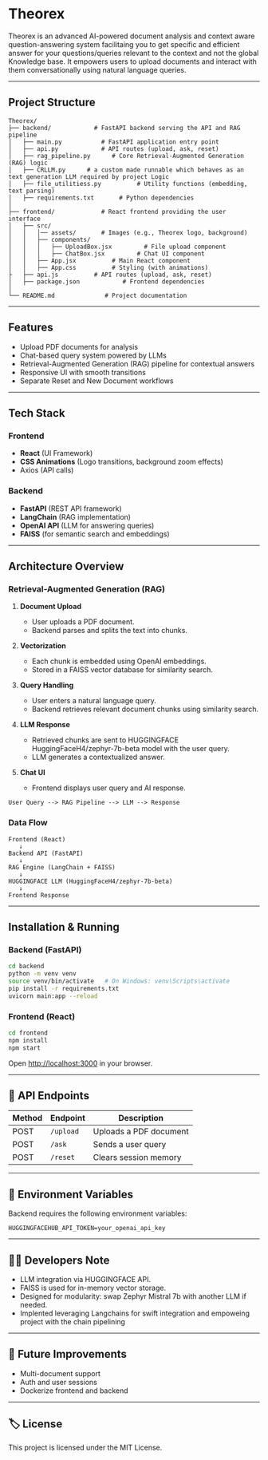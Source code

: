 # Theorex

Theorex is an advanced AI-powered document analysis and context aware question-answering system facilitaing you to get specific and efficient answer for your questions/queries relevant to the context and not the global Knowledge base. It empowers users to upload documents and interact with them conversationally using natural language queries.

---

## Project Structure

```
Theorex/
├── backend/            # FastAPI backend serving the API and RAG pipeline
│   ├── main.py           # FastAPI application entry point
│   ├── api.py            # API routes (upload, ask, reset)
│   ├── rag_pipeline.py      # Core Retrieval-Augmented Generation (RAG) logic
│   ├── CRLLM.py      # a custom made runnable which behaves as an text generation LLM required by project Logic
│   ├── file_utilitiess.py          # Utility functions (embedding, text parsing)
│   ├── requirements.txt       # Python dependencies
│
├── frontend/             # React frontend providing the user interface
│   ├── src/
│   │   │── assets/       # Images (e.g., Theorex logo, background)
│   │   ├── components/
│   │   │   ├── UploadBox.jsx         # File upload component
│   │   │   ├── ChatBox.jsx         # Chat UI component
│   │   ├── App.jsx          # Main React component
│   │   ├── App.css          # Styling (with animations)
├   ├── api.js          # API routes (upload, ask, reset)
│   ├── package.json            # Frontend dependencies
│
└── README.md              # Project documentation
```

---

## Features

- Upload PDF documents for analysis
- Chat-based query system powered by LLMs
- Retrieval-Augmented Generation (RAG) pipeline for contextual answers
- Responsive UI with smooth transitions
- Separate Reset and New Document workflows

---

## Tech Stack

### Frontend

- **React** (UI Framework)
- **CSS Animations** (Logo transitions, background zoom effects)
- Axios (API calls)

### Backend

- **FastAPI** (REST API framework)
- **LangChain** (RAG implementation)
- **OpenAI API** (LLM for answering queries)
- **FAISS** (for semantic search and embeddings)

---

## Architecture Overview

### Retrieval-Augmented Generation (RAG)

1. **Document Upload**

   - User uploads a PDF document.
   - Backend parses and splits the text into chunks.

2. **Vectorization**

   - Each chunk is embedded using OpenAI embeddings.
   - Stored in a FAISS vector database for similarity search.

3. **Query Handling**

   - User enters a natural language query.
   - Backend retrieves relevant document chunks using similarity search.

4. **LLM Response**

   - Retrieved chunks are sent to HUGGINGFACE HuggingFaceH4/zephyr-7b-beta model with the user query.
   - LLM generates a contextualized answer.

5. **Chat UI**

   - Frontend displays user query and AI response.

```
User Query --> RAG Pipeline --> LLM --> Response
```

### Data Flow

```
Frontend (React)
   ↓
Backend API (FastAPI)
   ↓
RAG Engine (LangChain + FAISS)
   ↓
HUGGINGFACE LLM (HuggingFaceH4/zephyr-7b-beta)
   ↓
Frontend Response
```

---

## Installation & Running

### Backend (FastAPI)

```bash
cd backend
python -m venv venv
source venv/bin/activate   # On Windows: venv\Scripts\activate
pip install -r requirements.txt
uvicorn main:app --reload
```

### Frontend (React)

```bash
cd frontend
npm install
npm start
```

Open [http://localhost:3000](http://localhost:3000) in your browser.

---

## 📄 API Endpoints

| Method | Endpoint  | Description            |
| ------ | --------- | ---------------------- |
| POST   | `/upload` | Uploads a PDF document |
| POST   | `/ask`    | Sends a user query     |
| POST   | `/reset`  | Clears session memory  |

---

## 📝 Environment Variables

Backend requires the following environment variables:

```env
HUGGINGFACEHUB_API_TOKEN=your_openai_api_key
```

---

## 👨‍💻 Developers Note

- LLM integration via HUGGINGFACE API.
- FAISS is used for in-memory vector storage.
- Designed for modularity: swap Zephyr Mistral 7b with another LLM if needed.
- Implented leveraging Langchains for swift integration and empoweing project with the chain pipelining
---

## 📌 Future Improvements

- Multi-document support
- Auth and user sessions
- Dockerize frontend and backend

---

## 🏷️ License

This project is licensed under the MIT License.

